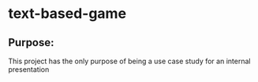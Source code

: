 # text-based-game

## Purpose:
This project has the only purpose of being a use case study for an internal presentation

